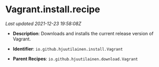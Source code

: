 # Vagrant.install.recipe

_Last updated 2021-12-23 19:58:08Z_

- **Description**: Downloads and installs the current release version of Vagrant.

- **Identifier**: `io.github.hjuutilainen.install.Vagrant`

- **Parent Recipes**: `io.github.hjuutilainen.download.Vagrant`